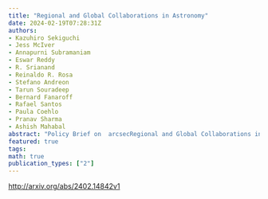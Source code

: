 ```yaml
---
title: "Regional and Global Collaborations in Astronomy"
date: 2024-02-19T07:28:31Z
authors:
- Kazuhiro Sekiguchi
- Jess McIver
- Annapurni Subramaniam
- Eswar Reddy
- R. Srianand
- Reinaldo R. Rosa
- Stefano Andreon
- Tarun Souradeep
- Bernard Fanaroff
- Rafael Santos
- Paula Coehlo
- Pranav Sharma
- Ashish Mahabal
abstract: "Policy Brief on  arcsecRegional and Global Collaborations in Astronomy arcsec, distilled from the corresponding panel that was part of the discussions during S20 Policy Webinar on Astroinformatics for Sustainable Development held on 6-7 July 2023.   Astronomy brings together advanced scientific research, state-of-the-art technology, and educational initiatives, all while captivating and stimulating people of all ages. By doing so, it possesses the potential to serve as a powerful catalyst for sustainable global development and the resolution of global societal issues. It attracts a diverse range of scientists and experts from various fields, fostering collaboration and innovation. By leveraging their resources, influence, and diplomatic initiatives, S20 academies can foster an enabling environment for international collaborations in astronomy, facilitate knowledge exchange, and drive scientific advancements that benefit humanity. This policy brief explores the opportunities and challenges presented by regional and global collaborations in astronomy.   The policy webinar took place during the G20 presidency in India (2023). A summary based on the seven panels can be found here: arxiv:2401.04623."
featured: true
tags:
math: true
publication_types: ["2"]
---
```

http://arxiv.org/abs/2402.14842v1